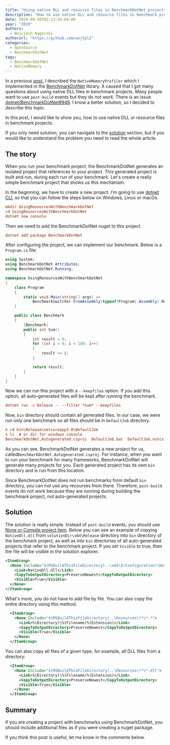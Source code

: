 ```yaml
---
title: "Using native DLL and resource files in BenchmarkDotNet projects"
description: "How to use native DLL and resource files in benchmark projects."
date: 2019-09-30T02:13:54-04:00
year: "2019"
authors:
  - Wojciech Nagórski
authorurl: "https://github.com/wojtpl2"
categories:
  - OpenSource
  - BenchmarkDotNet
tags:
  - BenchmarkDotNet
  - NativeMemory
---
```


In a previous [post](/2019/08/analyzing-native-memory-allocation-with-benchmarkdotnet/), I described the `NativeMemoryProfiler` which I implemented in the [BenchmarkDotNet](https://benchmarkdotnet.org/) library. It caused that I got many questions about using native DLL files in benchmark projects. Many people want to use `post-build` events but they do not work. There is an issue [dotnet/BenchmarkDotNet#946](https://github.com/dotnet/BenchmarkDotNet/issues/946). I know a better solution, so I decided to describe this topic. 

In this post, I would like to show you, how to use native DLL or resource files in benchmark projects. 

If you only need solution, you can navigate to the [solution](#solution) section, but if you would like to understand the problem you need to read the whole article.  

## The story ##
When you run your benchmark project, the BenchmarkDotNet generates an isolated project that references to your project. This generated project is built and run, during each run of your benchmark. Let's create a really simple benchmark project that shows us this mechanism.

In the beginning, we have to create a new project. I'm going to use [dotnet CLI](https://github.com/dotnet/cli), so that you can follow the steps below on Windows, Linux or macOs. 

```ini
mkdir UsingResourcesWithBenchmarkDotNet
cd UsingResourcesWithBenchmarkDotNet
dotnet new console
```

Then we need to add the BenchmarkDotNet nuget to this project.

```ini
dotnet add package BenchmarkDotNet
```

After configuring the project, we can implement our benchmark. Below is a `Program.cs` file:

```c#
using System;
using BenchmarkDotNet.Attributes;
using BenchmarkDotNet.Running;

namespace UsingResourcesWithBenchmarkDotNet
{
    class Program
    {
        static void Main(string[] args) =>
            BenchmarkSwitcher.FromAssembly(typeof(Program).Assembly).Run(args);
    }

    public class Benchmark
    {
        [Benchmark]
        public int Sum()
        {
            int result = 0;
            for (int i = 0; i < 100; i++)
            {
                result += i;
            }

            return result;
        }
    }
}
```

Now we can run this project with a `--keepfiles` option. If you add this option, all auto-generated files will be kept after running the benchmark.

```ini
dotnet run -c Release -- --filter *Sum* --keepfiles
```

Now, `bin` directory should contain all generated files. In our case, we were run only one benchmark so all files should be in `DefaultJob` directory. 

```ini
λ cd bin\Release\netcoreapp3.0\DefaultJob
λ ls  # or dir for windows console
BenchmarkDotNet.Autogenerated.csproj  DefaultJob.bat  DefaultJob.notcs  bin/  obj/
```

As you can see, BenchmarkDotNet generates a new project for us, called`BenchmarkDotNet.Autogenerated.csproj`. For instance, when you want to run your benchmark for many frameworks, BenchmarkDotNet will generate many projects for you. Each generated project has its own `bin` directory and is run from this location. 

Since BenchmarkDotNet does not run benchmarks from default `bin` directory, you can not use any recourses from there. Therefore, `post-build` events do not work because they are running during building the benchmark project, not auto-generated projects.

## Solution ##

The solution is really simple. Instead of `post-build` events, you should use [None or Compile project item](https://docs.microsoft.com/en-us/visualstudio/msbuild/common-msbuild-project-items?view=vs-2019#none). Below you can see an example of copying `NativeDll.dll` from `solutionDir\x64\Release` directory into `bin` directory of the benchmark project, as well as into `bin` directories of all auto-generated projects that refer to the benchmark project. If you set `Visible` to true, then the file will be visible in the solution explorer.

```xml
<ItemGroup>
  <None Include="$(MSBuildThisFileDirectory)..\x64\$(Configuration)\NativeDll.dll">
    <Link>NativeDll.dll</Link>
    <CopyToOutputDirectory>PreserveNewest</CopyToOutputDirectory>
    <Visible>True</Visible>
  </None>
</ItemGroup>
```

What's more, you do not have to add file by file. You can also copy the entire directory using this method.

```xml
  <ItemGroup>
    <None Include="$(MSBuildThisFileDirectory)..\Resources\**\*.*">
      <Link>%(Directory)\%(Filename)%(Extension)</Link>
      <CopyToOutputDirectory>PreserveNewest</CopyToOutputDirectory>
      <Visible>True</Visible>
    </None>
  </ItemGroup>
```

You can also copy all files of a given type, for example, all DLL files from a directory:

```xml
  <ItemGroup>
    <None Include="$(MSBuildThisFileDirectory)..\Resources\**\*.dll">
      <Link>%(Directory)\%(Filename)%(Extension)</Link>
      <CopyToOutputDirectory>PreserveNewest</CopyToOutputDirectory>
      <Visible>True</Visible>
    </None>
  </ItemGroup>
```

## Summary ##

If you are creating a project with benchmarks using BenchmarkDotNet, you should include additional files as if you were creating a nuget package. 

If you think this post is useful, let me know in the comments below.